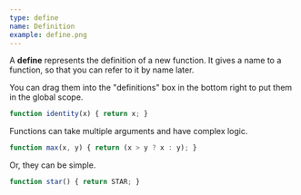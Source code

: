 ```yaml
---
type: define
name: Definition
example: define.png
---
```


A **define** represents the definition of a new function. It gives a name to a
function, so that you can refer to it by name later. 

You can drag them into the "definitions" box in the bottom right to put them in the
global scope.

```javascript
function identity(x) { return x; }
```

Functions can take multiple arguments and have complex logic.

```javascript
function max(x, y) { return (x > y ? x : y); }
```

Or, they can be simple.

```javascript
function star() { return STAR; }
```
